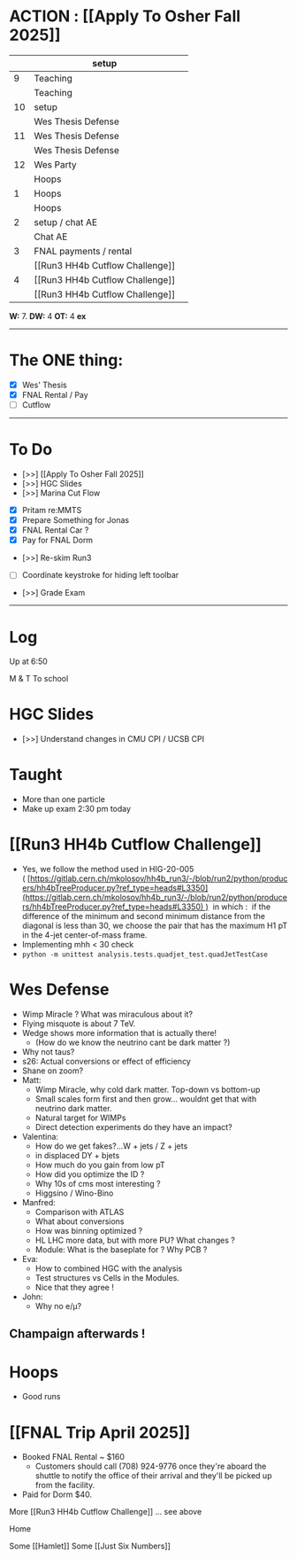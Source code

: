 # ACTION : [[Apply To Osher Fall 2025]]

|     | setup                           |     |
| --- | ------------------------------- | --- |
| 9   | Teaching                        |     |
|     | Teaching                        |     |
| 10  | setup                           |     |
|     | Wes Thesis Defense              |     |
| 11  | Wes Thesis Defense              |     |
|     | Wes Thesis Defense              |     |
| 12  | Wes Party                       |     |
|     | Hoops                           |     |
| 1   | Hoops                           |     |
|     | Hoops                           |     |
| 2   | setup / chat AE                 |     |
|     | Chat AE                         |     |
| 3   | FNAL payments / rental          |     |
|     | [[Run3 HH4b Cutflow Challenge]] |     |
| 4   | [[Run3 HH4b Cutflow Challenge]] |     |
|     | [[Run3 HH4b Cutflow Challenge]] |     |

**W:** 7. 
**DW:** 4
**OT:** 4
**ex** 

---
# The ONE thing: 
- [x] Wes' Thesis
- [x] FNAL Rental / Pay 
- [ ] Cutflow

---
# To Do

- [>>]  [[Apply To Osher Fall 2025]]
- [>>] HGC Slides
- [>>] Marina Cut Flow
- [x] Pritam re:MMTS
- [x] Prepare Something for Jonas
- [x] FNAL Rental Car ?
- [x] Pay for FNAL Dorm
- [>>] Re-skim Run3
- [ ] Coordinate keystroke for hiding left toolbar
- [>>] Grade Exam
---

# Log

Up at 6:50 

M & T To school 

# HGC Slides
- [>>] Understand changes in CMU CPI / UCSB CPI

# Taught
- More than one particle
- Make up exam 2:30 pm today

# [[Run3 HH4b Cutflow Challenge]]
- Yes, we follow the method used in HIG-20-005 ( [https://gitlab.cern.ch/mkolosov/hh4b_run3/-/blob/run2/python/producers/hh4bTreeProducer.py?ref_type=heads#L3350](https://gitlab.cern.ch/mkolosov/hh4b_run3/-/blob/run2/python/producers/hh4bTreeProducer.py?ref_type=heads#L3350) )  in which : 
	if the difference of the minimum and second minimum distance from the diagonal is less than 30, we choose the pair that has the maximum H1 pT in the 4-jet center-of-mass frame.
- Implementing mhh < 30 check
- `python -m unittest analysis.tests.quadjet_test.quadJetTestCase`

# Wes Defense
- Wimp Miracle  ? What was miraculous about it?
- Flying misquote is about 7 TeV.
- Wedge shows more information that is actually there!
	- (How do we know the neutrino cant be dark matter ?)
- Why not taus?
- s26:  Actual conversions or effect of efficiency
- Shane on zoom? 
- Matt: 
	- Wimp Miracle, why cold dark matter. Top-down vs bottom-up
	- Small scales form first and then grow... wouldnt get that with neutrino dark matter.
	- Natural target for WIMPs
	- Direct detection experiments do they have an impact? 
- Valentina:  
	- How do we get fakes?...W + jets / Z + jets
	- in displaced DY + bjets 
	- How much do you gain from low pT
	- How did you optimize the ID ?
	- Why 10s of cms most interesting ?
	- Higgsino / Wino-Bino
- Manfred:
	- Comparison with ATLAS
	- What about conversions
	- How was binning optimized ?
	- HL LHC more data, but with more PU?  What changes ?
	- Module: What is the baseplate for ? Why PCB ? 
- Eva: 
	-  How to combined HGC with the analysis
	- Test structures vs Cells in the Modules.
	- Nice that they agree !
- John: 
	- Why no e/µ?

## Champaign afterwards ! 


# Hoops
- Good runs


# [[FNAL Trip April 2025]]
- Booked FNAL Rental   ~ $160
	-  Customers should call (708) 924-9776 once they're aboard the shuttle to notify the office of their arrival and they'll be picked up from the facility.
- Paid for Dorm $40.


More [[Run3 HH4b Cutflow Challenge]] ... see above

Home 

Some [[Hamlet]]
Some [[Just Six Numbers]]
